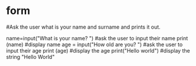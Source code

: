 # form
#Ask the user what is your name and surname and prints it out.

name=input("What is your name? ")   #ask the user to input their name
print (name)                        #display name
age = input("How old are you? ")    #ask the user to input their age
print (age)                         #display the age
print("Hello world")                #display the string "Hello World"
